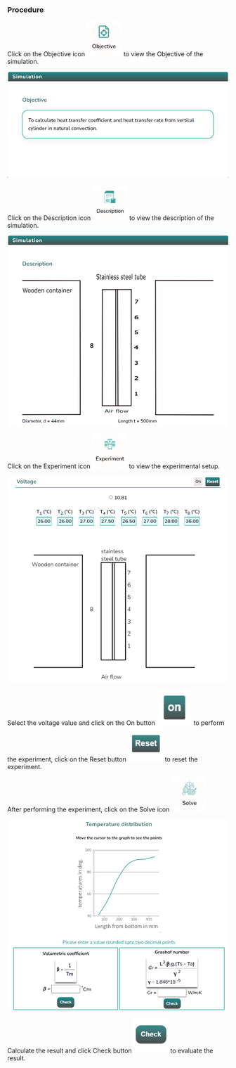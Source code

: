 ### Procedure

<div style="text-align:left">
  Click on the Objective icon <img src="images/objecticon.png" alt="Alt text" style="height:80px; width:80px;">  to view the Objective of the simulation.

![Alt text](images/Simscreen1.png)

Click on the Description icon <img src="images/Desicon.png" alt="Alt text" style="height:80px; width:80px;"> to view the description of the simulation.

![Alt text](images/Descriptionscreen.png)

Click on the Experiment icon <img src="images/expicon.png" alt="Alt text" style="height:80px; width:80px;"> to view the experimental setup.

![Alt text](images/expscreen.png)

Select the voltage value and click on the On button <img src="images/onButton.png" alt="Alt text" style="height:80px; width:80px;"> to perform the experiment, click on the Reset button <img src="images/resetButton.png" alt="Alt text" style="height:80px; width:80px;"> to reset the experiment.

After performing the experiment, click on the Solve icon <img src="images/solveicon.png" alt="Alt text" style="height:80px; width:80px;">

![Alt text](images/solvescreen.png)

Calculate the result and click Check button <img src="images/checkButton.png" alt="Alt text" style="height:80px; width:80px;"> to evaluate the result.

</div>
